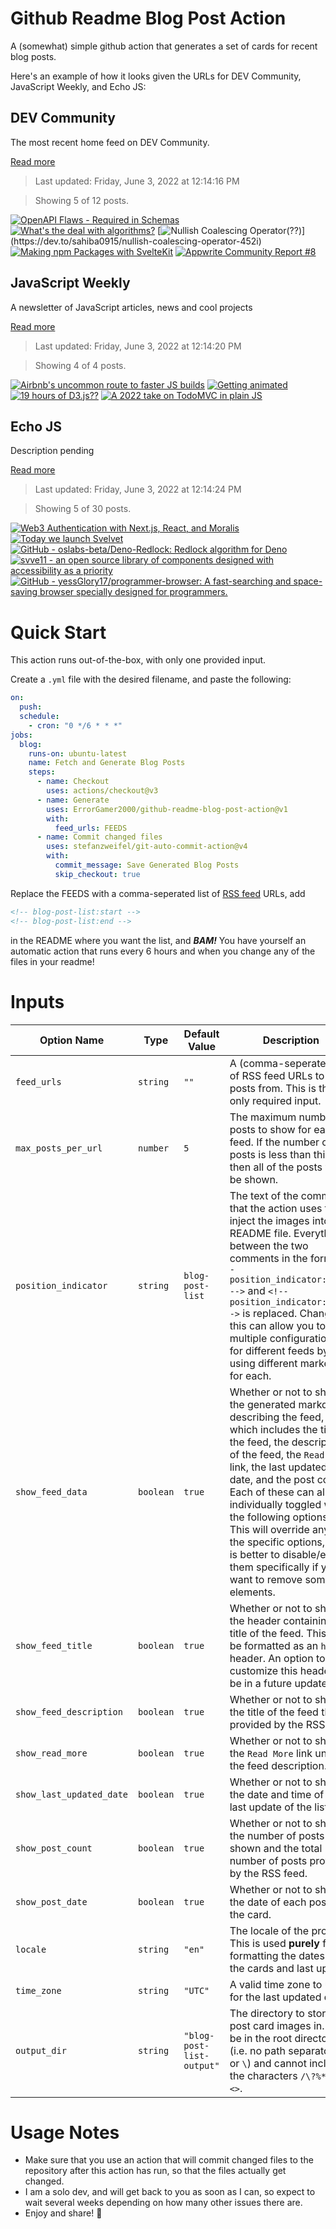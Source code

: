 # Github Readme Blog Post Action

A (somewhat) simple github action that generates a set of cards for recent blog posts.

Here's an example of how it looks given the URLs for DEV Community, JavaScript Weekly, and Echo JS:

<!-- post-list:start -->
## DEV Community

The most recent home feed on DEV Community.

[Read more](https://dev.to)
> Last updated: Friday, June 3, 2022 at 12:14:16 PM

> Showing 5 of 12 posts.

[![OpenAPI Flaws - Required in Schemas](https://raw.githubusercontent.com/ErrorGamer2000/github-readme-blog-post-action/main/generated_files/DEV_Community/OpenAPI_Flaws_-_Required_in_Schemas.svg)](https://dev.to/vsapronov/openapi-flaws-required-in-schemas-m8b)
[![What's the deal with algorithms?](https://raw.githubusercontent.com/ErrorGamer2000/github-readme-blog-post-action/main/generated_files/DEV_Community/What's_the_deal_with_algorithms_.svg)](https://dev.to/jgarberosource/whats-the-deal-with-algorithms-2jec)
[![Nullish Coalescing Operator(??)](https://raw.githubusercontent.com/ErrorGamer2000/github-readme-blog-post-action/main/generated_files/DEV_Community/Nullish_Coalescing_Operator(__).svg)](https://dev.to/sahiba0915/nullish-coalescing-operator-452i)
[![Making npm Packages with SvelteKit](https://raw.githubusercontent.com/ErrorGamer2000/github-readme-blog-post-action/main/generated_files/DEV_Community/Making_npm_Packages_with_SvelteKit.svg)](https://dev.to/spences10/making-npm-packages-with-sveltekit-4dp)
[![Appwrite Community Report #8](https://raw.githubusercontent.com/ErrorGamer2000/github-readme-blog-post-action/main/generated_files/DEV_Community/Appwrite_Community_Report__8.svg)](https://dev.to/appwrite/appwrite-community-report-8-3m02)


## JavaScript Weekly

A newsletter of JavaScript articles, news and cool projects

[Read more](https://javascriptweekly.com/)
> Last updated: Friday, June 3, 2022 at 12:14:20 PM

> Showing 4 of 4 posts.

[![Airbnb's uncommon route to faster JS builds](https://raw.githubusercontent.com/ErrorGamer2000/github-readme-blog-post-action/main/generated_files/JavaScript_Weekly/Airbnb's_uncommon_route_to_faster_JS_builds.svg)](https://javascriptweekly.com/issues/591)
[![Getting animated](https://raw.githubusercontent.com/ErrorGamer2000/github-readme-blog-post-action/main/generated_files/JavaScript_Weekly/Getting_animated.svg)](https://javascriptweekly.com/issues/590)
[![19 hours of D3.js??](https://raw.githubusercontent.com/ErrorGamer2000/github-readme-blog-post-action/main/generated_files/JavaScript_Weekly/19_hours_of_D3.js__.svg)](https://javascriptweekly.com/issues/589)
[![A 2022 take on TodoMVC in plain JS](https://raw.githubusercontent.com/ErrorGamer2000/github-readme-blog-post-action/main/generated_files/JavaScript_Weekly/A_2022_take_on_TodoMVC_in_plain_JS.svg)](https://javascriptweekly.com/issues/588)


## Echo JS

Description pending

[Read more](
http://www.echojs.com
)
> Last updated: Friday, June 3, 2022 at 12:14:24 PM

> Showing 5 of 30 posts.

[![Web3 Authentication with Next.js, React, and Moralis](https://raw.githubusercontent.com/ErrorGamer2000/github-readme-blog-post-action/main/generated_files/_Echo_JS_/Web3_Authentication_with_Next.js__React__and_Moralis.svg)](https://blog.openreplay.com/web3-authentication-with-next-js-react-and-moralis)
[![
Today we launch Svelvet
](https://raw.githubusercontent.com/ErrorGamer2000/github-readme-blog-post-action/main/generated_files/_Echo_JS_/_Today_we_launch_Svelvet_.svg)](
http://svelvet.io/
)
[![GitHub - oslabs-beta/Deno-Redlock: Redlock algorithm for Deno](https://raw.githubusercontent.com/ErrorGamer2000/github-readme-blog-post-action/main/generated_files/_Echo_JS_/GitHub_-_oslabs-beta_Deno-Redlock__Redlock_algorithm_for_Deno.svg)](https://github.com/oslabs-beta/Deno-Redlock)
[![
svve11 - an open source library of components designed with accessibility as a priority
](https://raw.githubusercontent.com/ErrorGamer2000/github-readme-blog-post-action/main/generated_files/_Echo_JS_/_svve11_-_an_open_source_library_of_components_designed_with_accessibility_as_a_priority_.svg)](
https://svve11.io/
)
[![GitHub - yessGlory17/programmer-browser: A fast-searching and space-saving browser specially designed for programmers.](https://raw.githubusercontent.com/ErrorGamer2000/github-readme-blog-post-action/main/generated_files/_Echo_JS_/GitHub_-_yessGlory17_programmer-browser__A_fast-searching_and_space-saving_browser_specially_designed_for_programmers..svg)](https://github.com/yessGlory17/programmer-browser)


<!-- post-list:end -->

# Quick Start

This action runs out-of-the-box, with only one provided input.

Create a `.yml` file with the desired filename, and paste the following:

```yml
on:
  push:
  schedule:
    - cron: "0 */6 * * *"
jobs:
  blog:
    runs-on: ubuntu-latest
    name: Fetch and Generate Blog Posts
    steps:
      - name: Checkout
        uses: actions/checkout@v3
      - name: Generate
        uses: ErrorGamer2000/github-readme-blog-post-action@v1
        with:
          feed_urls: FEEDS
      - name: Commit changed files
        uses: stefanzweifel/git-auto-commit-action@v4
        with:
          commit_message: Save Generated Blog Posts
          skip_checkout: true
```

Replace the FEEDS with a comma-seperated list of [RSS feed](https://rss.com/blog/how-do-rss-feeds-work/) URLs, add

```md
<!-- blog-post-list:start -->
<!-- blog-post-list:end -->
```

in the README where you want the list, and **_BAM!_** You have yourself an automatic action that runs every 6 hours and when you change any of the files in your readme!

# Inputs

<table>
  <thead>
    <tr>
      <th>Option Name</th>
      <th>Type</th>
      <th>Default Value</th>
      <th>Description</th>
    </tr>
  </thead>
  <tbody>
    <tr>
      <td><code>feed_urls</code></td>
      <td><code>string</code></td>
      <td><code>""</code></td>
      <td>A (comma-seperated) list of RSS feed URLs to load posts from. This is the only required input.</td>
    </tr>
    <tr>
      <td><code>max_posts_per_url</code></td>
      <td><code>number</code></td>
      <td><code>5</code></td>
      <td>The maximum number of posts to show for each feed. If the number of posts is less than this, then all of the posts will be shown.</td>
    </tr>
    <tr>
      <td><code>position_indicator</code></td>
      <td><code>string</code></td>
      <td><code>blog-post-list</code></td>
      <td>The text of the comments that the action uses to inject the images into the README file. Everything between the two comments in the form <code>&lt;!-- position_indicator:start --&gt;</code> and <code>&lt;!-- position_indicator:end --&gt;</code> is replaced. Changing this can allow you to use multiple configurations for different feeds by using different markers for each.</td>
    </tr>
    <tr>
      <td><code>show_feed_data</code></td>
      <td><code>boolean</code></td>
      <td><code>true</code></td>
      <td>Whether or not to show the generated markdown describing the feed, which includes the title of the feed, the description of the feed, the <code>Read More</code> link, the last updated date, and the post count. Each of these can also be individually toggled with the following options. This will override any of the specific options, so it is better to disable/enable them specifically if you want to remove some elements.</td>
    </tr>
    <tr>
      <td><code>show_feed_title</code></td>
      <td><code>boolean</code></td>
      <td><code>true</code></td>
      <td>Whether or not to show the header containing the title of the feed. This will be formatted as an <code>h2</code> header. An option to customize this header will be in a future update.</td>
    </tr>
    <tr>
      <td><code>show_feed_description</code></td>
      <td><code>boolean</code></td>
      <td><code>true</code></td>
      <td>Whether or not to show the title of the feed that is provided by the RSS feed.</td>
    </tr>
    <tr>
      <td><code>show_read_more</code></td>
      <td><code>boolean</code></td>
      <td><code>true</code></td>
      <td>Whether or not to show the <code>Read More</code> link under the feed description.</td>
    </tr>
    <tr>
      <td><code>show_last_updated_date</code></td>
      <td><code>boolean</code></td>
      <td><code>true</code></td>
      <td>Whether or not to show the date and time of the last update of the list.</td>
    </tr>
    <tr>
      <td><code>show_post_count</code></td>
      <td><code>boolean</code></td>
      <td><code>true</code></td>
      <td>Whether or not to show the number of posts shown and the total number of posts provided by the RSS feed.</td>
    </tr>
    <tr>
      <td><code>show_post_date</code></td>
      <td><code>boolean</code></td>
      <td><code>true</code></td>
      <td>Whether or not to show the date of each post on the card.</td>
    </tr>
    <tr>
      <td><code>locale</code></td>
      <td><code>string</code></td>
      <td><code>"en"</code></td>
      <td>The locale of the project. This is used <strong>purely</strong> for formatting the dates of the cards and last update.</td>
    </tr>
    <tr>
      <td><code>time_zone</code></td>
      <td><code>string</code></td>
      <td><code>"UTC"</code></td>
      <td>A valid time zone to use for the last updated date.</td>
    </tr>
    <tr>
      <td><code>output_dir</code></td>
      <td><code>string</code></td>
      <td><code>"blog-post-list-output"</code></td>
      <td>The directory to store the post card images in. Must be in the root directory (i.e. no path separators <code>/</code> or <code>\</code>) and cannot include the characters <code>/\?%*:|"&lt;&gt;</code>.</td>
    </tr>
<!--
    <tr>
      <td><code></code></td>
      <td><cde></cde></td>
      <td><code></code></td>
      <td></td>
    </tr>
-->
  </tbody>
</table>

# Usage Notes

- Make sure that you use an action that will commit changed files to the repository after this action has run, so that the files actually get changed.
- I am a solo dev, and will get back to you as soon as I can, so expect to wait several weeks depending on how many other issues there are.
- Enjoy and share! 🤗
